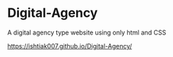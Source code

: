 # Digital-Agency
A digital agency type website using only html and CSS

https://ishtiak007.github.io/Digital-Agency/
